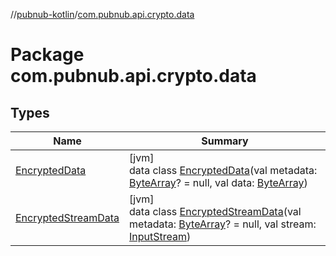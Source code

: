 //[pubnub-kotlin](../../index.md)/[com.pubnub.api.crypto.data](index.md)

# Package com.pubnub.api.crypto.data

## Types

| Name | Summary |
|---|---|
| [EncryptedData](-encrypted-data/index.md) | [jvm]<br>data class [EncryptedData](-encrypted-data/index.md)(val metadata: [ByteArray](https://kotlinlang.org/api/latest/jvm/stdlib/kotlin/-byte-array/index.html)? = null, val data: [ByteArray](https://kotlinlang.org/api/latest/jvm/stdlib/kotlin/-byte-array/index.html)) |
| [EncryptedStreamData](-encrypted-stream-data/index.md) | [jvm]<br>data class [EncryptedStreamData](-encrypted-stream-data/index.md)(val metadata: [ByteArray](https://kotlinlang.org/api/latest/jvm/stdlib/kotlin/-byte-array/index.html)? = null, val stream: [InputStream](https://docs.oracle.com/javase/8/docs/api/java/io/InputStream.html)) |
